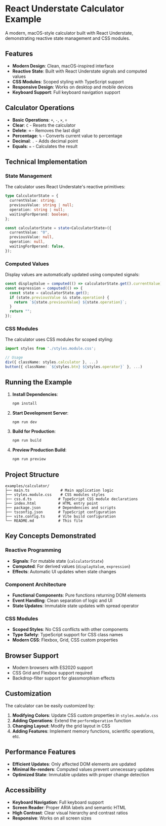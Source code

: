 # React Understate Calculator Example

A modern, macOS-style calculator built with React Understate, demonstrating reactive state management and CSS modules.

## Features

- **Modern Design**: Clean, macOS-inspired interface
- **Reactive State**: Built with React Understate signals and computed values
- **CSS Modules**: Scoped styling with TypeScript support
- **Responsive Design**: Works on desktop and mobile devices
- **Keyboard Support**: Full keyboard navigation support

## Calculator Operations

- **Basic Operations**: `+`, `-`, `×`, `÷`
- **Clear**: `C` - Resets the calculator
- **Delete**: `⌫` - Removes the last digit
- **Percentage**: `%` - Converts current value to percentage
- **Decimal**: `.` - Adds decimal point
- **Equals**: `=` - Calculates the result

## Technical Implementation

### State Management

The calculator uses React Understate's reactive primitives:

```typescript
type CalculatorState = {
  currentValue: string;
  previousValue: string | null;
  operation: string | null;
  waitingForOperand: boolean;
};

const calculatorState = state<CalculatorState>({
  currentValue: "0",
  previousValue: null,
  operation: null,
  waitingForOperand: false,
});
```

### Computed Values

Display values are automatically updated using computed signals:

```typescript
const displayValue = computed(() => calculatorState.get().currentValue);
const expression = computed(() => {
  const state = calculatorState.get();
  if (state.previousValue && state.operation) {
    return `${state.previousValue} ${state.operation}`;
  }
  return "";
});
```

### CSS Modules

The calculator uses CSS modules for scoped styling:

```typescript
import styles from './styles.module.css';

// Usage
div({ className: styles.calculator }, ...)
button({ className: `${styles.btn} ${styles.operator}` }, ...)
```

## Running the Example

1. **Install Dependencies**:

   ```bash
   npm install
   ```

2. **Start Development Server**:

   ```bash
   npm run dev
   ```

3. **Build for Production**:

   ```bash
   npm run build
   ```

4. **Preview Production Build**:
   ```bash
   npm run preview
   ```

## Project Structure

```
examples/calculator/
├── main.ts              # Main application logic
├── styles.module.css    # CSS modules styles
├── css.d.ts            # TypeScript CSS module declarations
├── index.html          # HTML entry point
├── package.json        # Dependencies and scripts
├── tsconfig.json       # TypeScript configuration
├── vite.config.ts      # Vite build configuration
└── README.md           # This file
```

## Key Concepts Demonstrated

### Reactive Programming

- **Signals**: For mutable state (`calculatorState`)
- **Computed**: For derived values (`displayValue`, `expression`)
- **Effects**: Automatic UI updates when state changes

### Component Architecture

- **Functional Components**: Pure functions returning DOM elements
- **Event Handling**: Clean separation of logic and UI
- **State Updates**: Immutable state updates with spread operator

### CSS Modules

- **Scoped Styles**: No CSS conflicts with other components
- **Type Safety**: TypeScript support for CSS class names
- **Modern CSS**: Flexbox, Grid, CSS custom properties

## Browser Support

- Modern browsers with ES2020 support
- CSS Grid and Flexbox support required
- Backdrop-filter support for glassmorphism effects

## Customization

The calculator can be easily customized by:

1. **Modifying Colors**: Update CSS custom properties in `styles.module.css`
2. **Adding Operations**: Extend the `performOperation` function
3. **Changing Layout**: Modify the grid layout in CSS
4. **Adding Features**: Implement memory functions, scientific operations, etc.

## Performance Features

- **Efficient Updates**: Only affected DOM elements are updated
- **Minimal Re-renders**: Computed values prevent unnecessary updates
- **Optimized State**: Immutable updates with proper change detection

## Accessibility

- **Keyboard Navigation**: Full keyboard support
- **Screen Reader**: Proper ARIA labels and semantic HTML
- **High Contrast**: Clear visual hierarchy and contrast ratios
- **Responsive**: Works on all screen sizes
